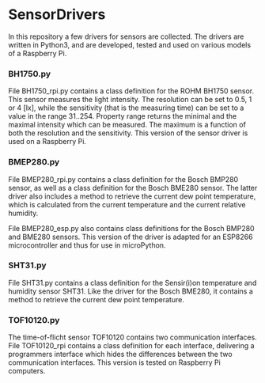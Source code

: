 # SensorDrivers

In this repository a few drivers for sensors are collected. The drivers are written in Python3, and are developed, tested and used on various models of a Raspberry Pi.

### BH1750.py

File BH1750_rpi.py contains a class definition for the ROHM BH1750 sensor. This sensor measures the light intensity. The resolution can be set to 0.5, 1 or 4 [lx], while the sensitivity (that is the measuring time) can be set to a value in the range 31..254. Property range returns the minimal and the maximal intensity which can be measured. The maximum is a function of both the resolution and the sensitivity. This version of the sensor driver is used on a Raspberry Pi.

### BMEP280.py

File BMEP280_rpi.py contains a class definition for the Bosch BMP280 sensor, as well as a class definition for the Bosch BME280 sensor. The latter driver also includes a method to retrieve the current dew point temperature, which is calculated from the current temperature and the current relative humidity.

File BMEP280_esp.py also contains class definitions for the Bosch BMP280 and BME280 sensors. This version of the driver is adapted for an ESP8266 microcontroller and thus for use in microPython.

### SHT31.py

File SHT31.py contains a class definition for the Sensir(i)on temperature and humidity sensor SHT31. Like the driver for the Bosch BME280, it contains a method to retrieve the current dew point temperature.

### TOF10120.py

The time-of-flicht sensor TOF10120 contains two communication interfaces. File TOF10120_rpi contains a class definition for each interface, delivering a programmers interface which hides the differences between the two communication interfaces. This version is tested on Raspberry Pi computers.
